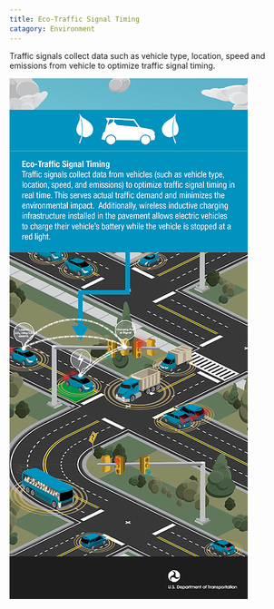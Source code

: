 ```yaml
---
title: Eco-Traffic Signal Timing
catagory: Environment
---
```

Traffic signals collect data such as vehicle type, location, speed and emissions from vehicle to optimize traffic signal timing.

![Eco-Traffic Signal Timing](/src/assets/images/infographics/AERIS_EcoTrafficSignalTiming-med02.png)